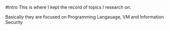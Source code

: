 #Intro
This is where I kept the record of topics I research on.

Basically they are focused on Programming Langauage, VM and Information Security
